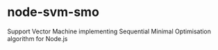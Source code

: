 # node-svm-smo
Support Vector Machine implementing Sequential Minimal Optimisation algorithm for Node.js

